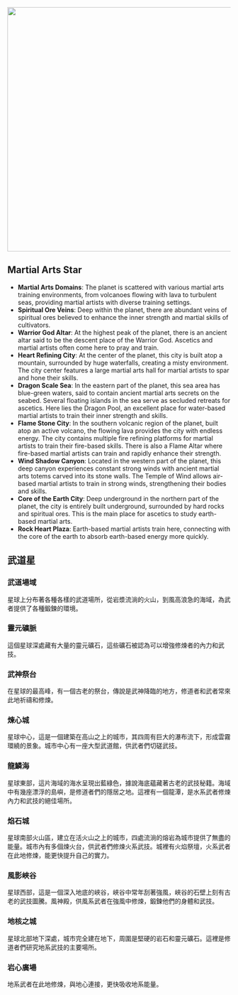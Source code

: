 
<p align="center">
  <img src="https://github.com/BRC1024Rootverse/Rootverse/assets/170728893/b232b293-6956-40d3-87bd-3e8de1842afd" width="550" />

## Martial Arts Star
- **Martial Arts Domains**: The planet is scattered with various martial arts training environments, from volcanoes flowing with lava to turbulent seas, providing martial artists with diverse training settings.
- **Spiritual Ore Veins**: Deep within the planet, there are abundant veins of spiritual ores believed to enhance the inner strength and martial skills of cultivators.
- **Warrior God Altar**: At the highest peak of the planet, there is an ancient altar said to be the descent place of the Warrior God. Ascetics and martial artists often come here to pray and train.
- **Heart Refining City**: At the center of the planet, this city is built atop a mountain, surrounded by huge waterfalls, creating a misty environment. The city center features a large martial arts hall for martial artists to spar and hone their skills.
- **Dragon Scale Sea**: In the eastern part of the planet, this sea area has blue-green waters, said to contain ancient martial arts secrets on the seabed. Several floating islands in the sea serve as secluded retreats for ascetics. Here lies the Dragon Pool, an excellent place for water-based martial artists to train their inner strength and skills.
- **Flame Stone City**: In the southern volcanic region of the planet, built atop an active volcano, the flowing lava provides the city with endless energy. The city contains multiple fire refining platforms for martial artists to train their fire-based skills. There is also a Flame Altar where fire-based martial artists can train and rapidly enhance their strength.
- **Wind Shadow Canyon**: Located in the western part of the planet, this deep canyon experiences constant strong winds with ancient martial arts totems carved into its stone walls. The Temple of Wind allows air-based martial artists to train in strong winds, strengthening their bodies and skills.
- **Core of the Earth City**: Deep underground in the northern part of the planet, the city is entirely built underground, surrounded by hard rocks and spiritual ores. This is the main place for ascetics to study earth-based martial arts.
- **Rock Heart Plaza**: Earth-based martial artists train here, connecting with the core of the earth to absorb earth-based energy more quickly.


## 武道星
### 武道場域
星球上分布著各種各樣的武道場所，從岩漿流淌的火山，到風高浪急的海域，為武者提供了各種鍛鍊的環境。

### 靈元礦脈
這個星球深處藏有大量的靈元礦石，這些礦石被認為可以增強修煉者的內力和武技。

### 武神祭台
在星球的最高峰，有一個古老的祭台，傳說是武神降臨的地方，修道者和武者常來此地祈禱和修煉。

### 煉心城
星球中心，這是一個建築在高山之上的城市，其四周有巨大的瀑布流下，形成雲霧環繞的景象。城市中心有一座大型武道館，供武者們切磋武技。

### 龍鱗海
星球東部，這片海域的海水呈現出藍綠色，據說海底蘊藏著古老的武技秘籍。海域中有幾座漂浮的島嶼，是修道者們的隱居之地。這裡有一個龍潭，是水系武者修煉內力和武技的絕佳場所。

### 焰石城
星球南部火山區，建立在活火山之上的城市，四處流淌的熔岩為城市提供了無盡的能量。城市內有多個煉火台，供武者們修煉火系武技。城裡有火焰祭壇，火系武者在此地修煉，能更快提升自己的實力。

### 風影峽谷
星球西部，這是一個深入地底的峽谷，峽谷中常年刮著強風，峽谷的石壁上刻有古老的武技圖騰。風神殿，供風系武者在強風中修煉，鍛鍊他們的身體和武技。

### 地核之城
星球北部地下深處，城市完全建在地下，周圍是堅硬的岩石和靈元礦石。這裡是修道者們研究地系武技的主要場所。

### 岩心廣場
地系武者在此地修煉，與地心連接，更快吸收地系能量。

